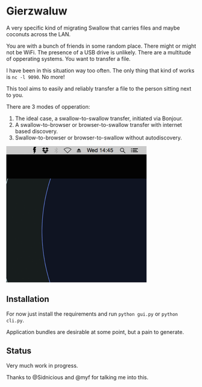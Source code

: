 # Gierzwaluw

A very specific kind of migrating Swallow that carries files and maybe coconuts across the LAN.

You are with a bunch of friends in some random place.
There might or might not be WiFi.
The presence of a USB drive is unlikely.
There are a multitude of opperating systems.
You want to transfer a file.

I have been in this situation way too often.
The only thing that kind of works is `nc -l 9090`.
No more!

This tool aims to easily and reliably transfer a file to the person sitting next to you.

There are 3 modes of opperation:

1. The ideal case, a swallow-to-swallow transfer, initiated via Bonjour.
2. A swallow-to-browser or browser-to-swallow transfer with internet based discovery.
3. Swallow-to-browser or browser-to-swallow without autodiscovery.

![example transfer](https://raw.githubusercontent.com/pepijndevos/gierzwaluw/master/images/transfer.gif)

## Installation

For now just install the requirements and run `python gui.py` or  `python cli.py`.

Application bundles are desirable at some point, but a pain to generate.

## Status

Very much work in progress.

Thanks to @Sidnicious and @myf for talking me into this.
